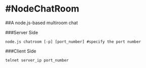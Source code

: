 #NodeChatRoom
============

##A node.js-based multiroom chat

###Server Side

```
node.js chatroom [-p] [port_number] #specify the port number
```

###Client Side
```
telnet server_ip port_number
```

